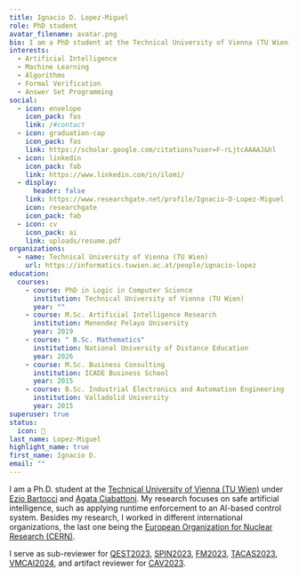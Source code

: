 ```yaml
---
title: Ignacio D. Lopez-Miguel
role: PhD student
avatar_filename: avatar.png
bio: I am a PhD student at the Technical University of Vienna (TU Wien)
interests:
  - Artificial Intelligence
  - Machine Learning
  - Algorithms
  - Formal Verification
  - Answer Set Programming
social:
  - icon: envelope
    icon_pack: fas
    link: /#contact
  - icon: graduation-cap
    icon_pack: fas
    link: https://scholar.google.com/citations?user=F-rLjtcAAAAJ&hl
  - icon: linkedin
    icon_pack: fab
    link: https://www.linkedin.com/in/ilomi/
  - display:
      header: false
    link: https://www.researchgate.net/profile/Ignacio-D-Lopez-Miguel
    icon: researchgate
    icon_pack: fab
  - icon: cv
    icon_pack: ai
    link: uploads/resume.pdf
organizations:
  - name: Technical University of Vienna (TU Wien)
    url: https://informatics.tuwien.ac.at/people/ignacio-lopez
education:
  courses:
    - course: PhD in Logic in Computer Science
      institution: Technical University of Vienna (TU Wien)
      year: ""
    - course: M.Sc. Artificial Intelligence Research
      institution: Menendez Pelayo University
      year: 2019
    - course: " B.Sc. Mathematics"
      institution: National University of Distance Education
      year: 2026
    - course: M.Sc. Business Consulting
      institution: ICADE Business School
      year: 2015
    - course: B.Sc. Industrial Electronics and Automation Engineering
      institution: Valladolid University
      year: 2015
superuser: true
status:
  icon: 🚴
last_name: Lopez-Miguel
highlight_name: true
first_name: Ignacio D.
email: ""
---
```

I am a Ph.D. student at the <a href="https://informatics.tuwien.ac.at/people/ignacio-lopez" target="_blank" rel="noopener"> Technical University of Vienna (TU Wien)</a> under <a href="http://www.eziobartocci.com/" target="_blank" rel="noopener">Ezio Bartocci</a> and <a href="https://www.logic.at/staff/agata/" target="_blank" rel="noopener">Agata Ciabattoni</a>. My research focuses on safe artificial intelligence, such as applying runtime enforcement to an AI-based control system. Besides my research, I worked in different international organizations, the last one being the <a href="https://home.cern/" target="_blank" rel="noopener">European Organization for Nuclear Research (CERN)</a>.

I serve as sub-reviewer for <a href="https://www.qest.org/qest2023/" target="_blank" rel="noopener">QEST2023</a>, <a href="https://spin-web.github.io/SPIN2023/" target="_blank" rel="noopener">SPIN2023</a>, <a href="https://fm2023.isp.uni-luebeck.de/" target="_blank" rel="noopener">FM2023</a>, <a href="https://etaps.org/2023/tacas" target="_blank" rel="noopener">TACAS2023</a>, <a href="https://popl24.sigplan.org/home/VMCAI-2024" target="_blank" rel="noopener">VMCAI2024</a>, and artifact reviewer for <a href="http://www.i-cav.org/2023/" target="_blank" rel="noopener">CAV2023</a>.
